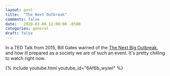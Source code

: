 ```yaml
---
layout: post
title:  "The Next Outbreak"
comments: false
date:   2020-03-08 12:00:00 -0500
categories: general
draft: false
---
```


In a TED Talk from 2015, Bill Gates warned of the [The Next Big Outbreak](https://www.youtube.com/watch?v=6Af6b_wyiwI), and how ill prepared as a society we are of such an event. It's pretty chilling to watch right now.

{% include youtube.html youtube_id="6Af6b_wyiwI" %}